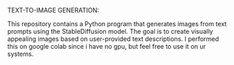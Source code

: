 
TEXT-TO-IMAGE GENERATION: 

This repository contains a Python program that generates images from text prompts using the StableDiffusion model. The goal is to create visually appealing images based on user-provided text descriptions.
I performed this on google colab since i have no gpu, but feel free to use it on ur systems.
